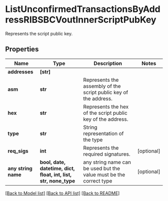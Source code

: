 # ListUnconfirmedTransactionsByAddressRIBSBCVoutInnerScriptPubKey

Represents the script public key.

## Properties
Name | Type | Description | Notes
------------ | ------------- | ------------- | -------------
**addresses** | **[str]** |  | 
**asm** | **str** | Represents the assembly of the script public key of the address. | 
**hex** | **str** | Represents the hex of the script public key of the address. | 
**type** | **str** | String representation of the type | 
**req_sigs** | **int** | Represents the required signatures. | [optional] 
**any string name** | **bool, date, datetime, dict, float, int, list, str, none_type** | any string name can be used but the value must be the correct type | [optional]

[[Back to Model list]](../README.md#documentation-for-models) [[Back to API list]](../README.md#documentation-for-api-endpoints) [[Back to README]](../README.md)


